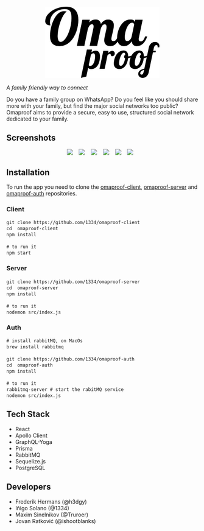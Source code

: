<p align="center">
<img src="./src/assets/logo-b-large.png" width="300px">
</p>

_A family friendly way to connect_

Do you have a family group on WhatsApp? Do you feel like you should share more with your family, but find the major social networks too public?
Omaproof aims to provide a secure, easy to use, structured social network dedicated to your family.

## Screenshots

<p align="center">
<img src="https://res.cloudinary.com/errstate/image/upload/v1544519942/screenshots/omaproof/home.png" width="250px"> &nbsp;&nbsp;
<img src="https://res.cloudinary.com/errstate/image/upload/v1544519938/screenshots/omaproof/register.png" width="250px"> &nbsp;&nbsp;
<img src="https://res.cloudinary.com/errstate/image/upload/v1544519941/screenshots/omaproof/feed.png" width="250px"> &nbsp;&nbsp;
<img src="https://res.cloudinary.com/errstate/image/upload/v1544519937/screenshots/omaproof/month.png" width="250px"> &nbsp;&nbsp;
<img src="https://res.cloudinary.com/errstate/image/upload/v1544519937/screenshots/omaproof/names.png" width="250px"> &nbsp;&nbsp;
<img src="https://res.cloudinary.com/errstate/image/upload/v1544519938/screenshots/omaproof/pics.png" width="250px"> &nbsp;&nbsp;
</p>

## Installation

To run the app you need to clone the [omaproof-client](https://github.com/1334/omaproof-client), [omaproof-server](https://github.com/1334/omaproof-server) and [omaproof-auth](https://github.com/1334/omaproof-auth) repositories.

### Client

```
git clone https://github.com/1334/omaproof-client
cd  omaproof-client
npm install

# to run it
npm start
```

### Server

```
git clone https://github.com/1334/omaproof-server
cd  omaproof-server
npm install

# to run it
nodemon src/index.js
```

### Auth

```
# install rabbitMQ, on MacOs
brew install rabbitmq

git clone https://github.com/1334/omaproof-auth
cd  omaproof-auth
npm install

# to run it
rabbitmq-server # start the rabitMQ service
nodemon src/index.js
```

## Tech Stack

- React
- Apollo Client
- GraphQL-Yoga
- Prisma
- RabbitMQ
- Sequelize.js
- PostgreSQL

## Developers

- Frederik Hermans (@h3dgy)
- Iñigo Solano (@1334)
- Maxim Sinelnikov (@Truroer)
- Jovan Ratković (@ishootblanks)
